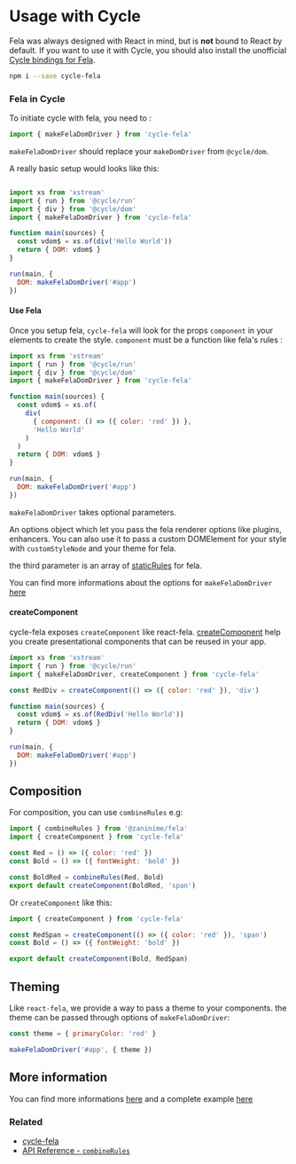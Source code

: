 # Usage with Cycle

Fela was always designed with React in mind, but is **not** bound to React by default. If you want to use it with Cycle, you should also install the unofficial [Cycle bindings for Fela](https://github.com/wcastand/cycle-fela).

```sh
npm i --save cycle-fela
```

### Fela in Cycle

To initiate cycle with fela, you need to :
```javascript
import { makeFelaDomDriver } from 'cycle-fela'
```

`makeFelaDomDriver` should replace your `makeDomDriver` from `@cycle/dom`.

A really basic setup would looks like this:

```javascript

import xs from 'xstream'
import { run } from '@cycle/run'
import { div } from '@cycle/dom'
import { makeFelaDomDriver } from 'cycle-fela'

function main(sources) {
  const vdom$ = xs.of(div('Hello World'))
  return { DOM: vdom$ }
}

run(main, {
  DOM: makeFelaDomDriver('#app')
})
```

#### Use Fela

Once you setup fela, `cycle-fela` will look for the props `component` in your elements to create the style.
`component` must be a function like fela's rules :

```javascript
import xs from 'xstream'
import { run } from '@cycle/run'
import { div } from '@cycle/dom'
import { makeFelaDomDriver } from 'cycle-fela'

function main(sources) {
  const vdom$ = xs.of(
    div(
      { component: () => ({ color: 'red' }) },
      'Hello World'
    )
  )
  return { DOM: vdom$ }
}

run(main, {
  DOM: makeFelaDomDriver('#app')
})
```

`makeFelaDomDriver` takes optional parameters.

An options object which let you pass the fela renderer options like plugins, enhancers.
You can also use it to pass a custom DOMElement for your style with `customStyleNode` and your theme for fela.

the third parameter is an array of [staticRules](http://fela.js.org/docs/api/fela/Renderer.html#renderstaticstyle-reference) for fela.

You can find more informations about the options for `makeFelaDomDriver` [here](https://github.com/wcastand/cycle-fela#makefeladomdriver)

#### createComponent

cycle-fela exposes `createComponent` like react-fela.
[createComponent](https://github.com/wcastand/cycle-fela#createcomponent) help you create presentational components that can be reused in your app.

```javascript
import xs from 'xstream'
import { run } from '@cycle/run'
import { makeFelaDomDriver, createComponent } from 'cycle-fela'

const RedDiv = createComponent(() => ({ color: 'red' }), 'div')

function main(sources) {
  const vdom$ = xs.of(RedDiv('Hello World'))
  return { DOM: vdom$ }
}

run(main, {
  DOM: makeFelaDomDriver('#app')
})
```

## Composition

For composition, you can use `combineRules` e.g:

```javascript
import { combineRules } from '@zaninime/fela'
import { createComponent } from 'cycle-fela'

const Red = () => ({ color: 'red' })
const Bold = () => ({ fontWeight: 'bold' })

const BoldRed = combineRules(Red, Bold)
export default createComponent(BoldRed, 'span')
```

Or `createComponent` like this:

```javascript
import { createComponent } from 'cycle-fela'

const RedSpan = createComponent(() => ({ color: 'red' }), 'span')
const Bold = () => ({ fontWeight: 'bold' })

export default createComponent(Bold, RedSpan)
```

## Theming

Like `react-fela`, we provide a way to pass a theme to your components.
the theme can be passed through options of `makeFelaDomDriver`:

```javascript
const theme = { primaryColor: 'red' }

makeFelaDomDriver('#app', { theme })
```

## More information

You can find more informations [here](https://github.com/wcastand/cycle-fela) and a complete example [here](https://github.com/wcastand/cycle-fela-example)

### Related
* [cycle-fela](https://github.com/wcastand/cycle-fela)
* [API Reference - `combineRules` ](https://github.com/wcastand/fela/blob/master/docs/api/fela/combineRules.md)
